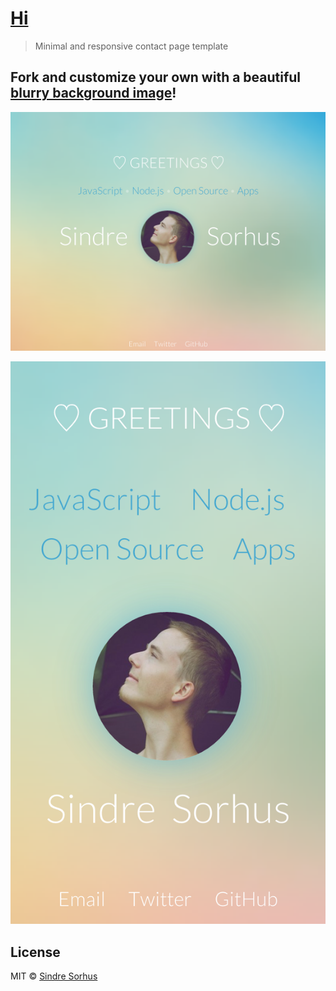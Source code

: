 # [Hi](https://sindresorhus.com/hi)

> Minimal and responsive contact page template

## Fork and customize your own with a beautiful [blurry background image](https://google.com/search?q=free+blurry+backgrounds&oq=free+blurry+backgrounds)!

[![](screenshot.png)](https://sindresorhus.com/hi)

[![](screenshot-mobile.png)](https://sindresorhus.com/hi)


## License

MIT © [Sindre Sorhus](https://sindresorhus.com)
